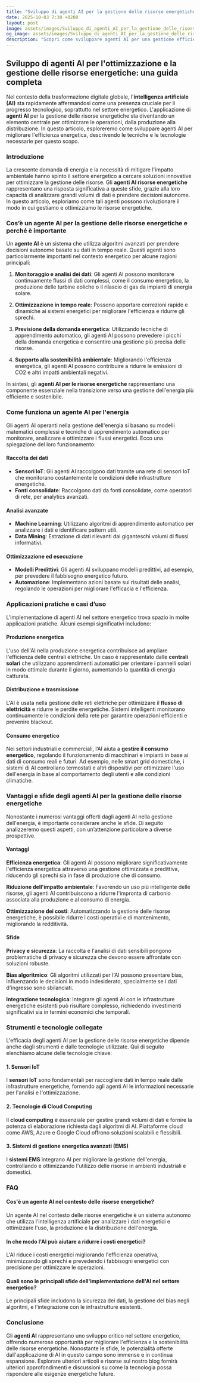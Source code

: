 ```yaml
---
title: "Sviluppo di agenti AI per la gestione delle risorse energetiche"
date: 2025-10-03 7:30 +0200
layout: post
image: assets/images/Sviluppo_di_agenti_AI_per_la_gestione_delle_risorse_energetiche.jpg
og_image: assets/images/Sviluppo_di_agenti_AI_per_la_gestione_delle_risorse_energetiche.jpg
description: "Scopri come sviluppare agenti AI per una gestione efficiente delle risorse energetiche e ottimizzare la tua strategia di automazione energetica con facilità."
---
```


## Sviluppo di agenti AI per l'ottimizzazione e la gestione delle risorse energetiche: una guida completa

Nel contesto della trasformazione digitale globale, l'**intelligenza artificiale (AI)** sta rapidamente affermandosi come una presenza cruciale per il progresso tecnologico, soprattutto nel settore energetico. L'applicazione di **agenti AI** per la gestione delle risorse energetiche sta diventando un elemento centrale per ottimizzare le operazioni, dalla produzione alla distribuzione. In questo articolo, esploreremo come sviluppare agenti AI per migliorare l'efficienza energetica, descrivendo le tecniche e le tecnologie necessarie per questo scopo.

### Introduzione

La crescente domanda di energia e la necessità di mitigare l'impatto ambientale hanno spinto il settore energetico a cercare soluzioni innovative per ottimizzare la gestione delle risorse. Gli **agenti AI risorse energetiche** rappresentano una risposta significativa a queste sfide, grazie alla loro capacità di analizzare grandi volumi di dati e prendere decisioni autonome. In questo articolo, esploriamo come tali agenti possono rivoluzionare il modo in cui gestiamo e ottimizziamo le risorse energetiche.

### Cos’è un agente AI per la gestione delle risorse energetiche e perché è importante

Un **agente AI** è un sistema che utilizza algoritmi avanzati per prendere decisioni autonome basate su dati in tempo reale. Questi agenti sono particolarmente importanti nel contesto energetico per alcune ragioni principali:

1. **Monitoraggio e analisi dei dati**: Gli agenti AI possono monitorare continuamente flussi di dati complessi, come il consumo energetico, la produzione delle turbine eoliche o il rilascio di gas da impianti di energia solare.

2. **Ottimizzazione in tempo reale**: Possono apportare correzioni rapide e dinamiche ai sistemi energetici per migliorare l'efficienza e ridurre gli sprechi.

3. **Previsione della domanda energetica**: Utilizzando tecniche di apprendimento automatico, gli agenti AI possono prevedere i picchi della domanda energetica e consentire una gestione più precisa delle risorse.

4. **Supporto alla sostenibilità ambientale**: Migliorando l'efficienza energetica, gli agenti AI possono contribuire a ridurre le emissioni di CO2 e altri impatti ambientali negativi.

In sintesi, gli **agenti AI per le risorse energetiche** rappresentano una componente essenziale nella transizione verso una gestione dell'energia più efficiente e sostenibile.

### Come funziona un agente AI per l'energia

Gli agenti AI operanti nella gestione dell'energia si basano su modelli matematici complessi e tecniche di apprendimento automatico per monitorare, analizzare e ottimizzare i flussi energetici. Ecco una spiegazione del loro funzionamento:

#### Raccolta dei dati

- **Sensori IoT**: Gli agenti AI raccolgono dati tramite una rete di sensori IoT che monitorano costantemente le condizioni delle infrastrutture energetiche.
- **Fonti consolidate**: Raccolgono dati da fonti consolidate, come operatori di rete, per analytics avanzati.

#### Analisi avanzate

- **Machine Learning**: Utilizzano algoritmi di apprendimento automatico per analizzare i dati e identificare pattern utili.
- **Data Mining**: Estrazione di dati rilevanti dai giganteschi volumi di flussi informativi.

#### Ottimizzazione ed esecuzione

- **Modelli Predittivi**: Gli agenti AI sviluppano modelli predittivi, ad esempio, per prevedere il fabbisogno energetico futuro.
- **Automazione**: Implementano azioni basate sui risultati delle analisi, regolando le operazioni per migliorare l'efficacia e l'efficienza.

### Applicazioni pratiche e casi d’uso

L'implementazione di agenti AI nel settore energetico trova spazio in molte applicazioni pratiche. Alcuni esempi significativi includono:

#### Produzione energetica

L'uso dell'AI nella produzione energetica contribuisce ad ampliare l'efficienza delle centrali elettriche. Un caso è rappresentato dalle **centrali solari** che utilizzano apprendimenti automatici per orientare i pannelli solari in modo ottimale durante il giorno, aumentando la quantità di energia catturata.

#### Distribuzione e trasmissione

L'AI è usata nella gestione delle reti elettriche per ottimizzare il **flusso di elettricità** e ridurre le perdite energetiche. Sistemi intelligenti monitorano continuamente le condizioni della rete per garantire operazioni efficienti e prevenire blackout.

#### Consumo energetico

Nei settori industriali e commerciali, l’AI aiuta a **gestire il consumo energetico**, regolando il funzionamento di macchinari e impianti in base ai dati di consumo reali e futuri. Ad esempio, nelle smart grid domestiche, i sistemi di AI controllano termostati e altri dispositivi per ottimizzare l'uso dell'energia in base al comportamento degli utenti e alle condizioni climatiche.

### Vantaggi e sfide degli agenti AI per la gestione delle risorse energetiche

Nonostante i numerosi vantaggi offerti dagli agenti AI nella gestione dell'energia, è importante considerare anche le sfide. Di seguito analizzeremo questi aspetti, con un’attenzione particolare a diverse prospettive.

#### Vantaggi

**Efficienza energetica**: Gli agenti AI possono migliorare significativamente l'efficienza energetica attraverso una gestione ottimizzata e predittiva, riducendo gli sprechi sia in fase di produzione che di consumo.

**Riduzione dell'impatto ambientale**: Favorendo un uso più intelligente delle risorse, gli agenti AI contribuiscono a ridurre l'impronta di carbonio associata alla produzione e al consumo di energia.

**Ottimizzazione dei costi**: Automatizzando la gestione delle risorse energetiche, è possibile ridurre i costi operativi e di mantenimento, migliorando la redditività.

#### Sfide

**Privacy e sicurezza**: La raccolta e l'analisi di dati sensibili pongono problematiche di privacy e sicurezza che devono essere affrontate con soluzioni robuste.

**Bias algoritmico**: Gli algoritmi utilizzati per l'AI possono presentare bias, influenzando le decisioni in modo indesiderato, specialmente se i dati d'ingresso sono sbilanciati.

**Integrazione tecnologica**: Integrare gli agenti AI con le infrastrutture energetiche esistenti può risultare complesso, richiedendo investimenti significativi sia in termini economici che temporali.

### Strumenti e tecnologie collegate

L'efficacia degli agenti AI per la gestione delle risorse energetiche dipende anche dagli strumenti e dalle tecnologie utilizzate. Qui di seguito elenchiamo alcune delle tecnologie chiave:

#### 1. Sensori IoT

I **sensori IoT** sono fondamentali per raccogliere dati in tempo reale dalle infrastrutture energetiche, fornendo agli agenti AI le informazioni necessarie per l'analisi e l'ottimizzazione.

#### 2. Tecnologie di Cloud Computing

Il **cloud computing** è essenziale per gestire grandi volumi di dati e fornire la potenza di elaborazione richiesta dagli algoritmi di AI. Piattaforme cloud come AWS, Azure e Google Cloud offrono soluzioni scalabili e flessibili.

#### 3. Sistemi di gestione energetica avanzati (EMS)

I **sistemi EMS** integrano AI per migliorare la gestione dell'energia, controllando e ottimizzando l'utilizzo delle risorse in ambienti industriali e domestici.

### FAQ

#### Cos'è un agente AI nel contesto delle risorse energetiche?

Un agente AI nel contesto delle risorse energetiche è un sistema autonomo che utilizza l'intelligenza artificiale per analizzare i dati energetici e ottimizzare l'uso, la produzione e la distribuzione dell'energia.

#### In che modo l'AI può aiutare a ridurre i costi energetici?

L'AI riduce i costi energetici migliorando l'efficienza operativa, minimizzando gli sprechi e prevedendo i fabbisogni energetici con precisione per ottimizzare le operazioni.

#### Quali sono le principali sfide dell'implementazione dell'AI nel settore energetico?

Le principali sfide includono la sicurezza dei dati, la gestione del bias negli algoritmi, e l'integrazione con le infrastrutture esistenti.

### Conclusione

Gli **agenti AI** rappresentano uno sviluppo critico nel settore energetico, offrendo numerose opportunità per migliorare l'efficienza e la sostenibilità delle risorse energetiche. Nonostante le sfide, le potenzialità offerte dall'applicazione di AI in questo campo sono immense e in continua espansione. Esplorare ulteriori articoli e risorse sul nostro blog fornirà ulteriori approfondimenti e discussioni su come la tecnologia possa rispondere alle esigenze energetiche future.